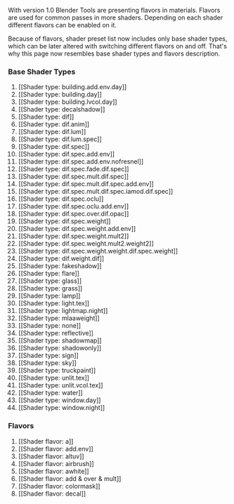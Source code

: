 With version 1.0 Blender Tools are presenting flavors in materials. Flavors are used for common passes in more shaders. Depending on each shader different flavors can be enabled on it.

Because of flavors, shader preset list now includes only base shader types, which can be later altered with switching different flavors on and off. That's why this page now resembles base shader types and flavors description.

### Base Shader Types

1. [[Shader type: building.add.env.day]]
2. [[Shader type: building.day]]
3. [[Shader type: building.lvcol.day]]
4. [[Shader type: decalshadow]]
5. [[Shader type: dif]]
6. [[Shader type: dif.anim]]
7. [[Shader type: dif.lum]]
8. [[Shader type: dif.lum.spec]]
9. [[Shader type: dif.spec]]
10. [[Shader type: dif.spec.add.env]]
11. [[Shader type: dif.spec.add.env.nofresnel]]
12. [[Shader type: dif.spec.fade.dif.spec]]
13. [[Shader type: dif.spec.mult.dif.spec]]
14. [[Shader type: dif.spec.mult.dif.spec.add.env]]
15. [[Shader type: dif.spec.mult.dif.spec.iamod.dif.spec]]
16. [[Shader type: dif.spec.oclu]]
17. [[Shader type: dif.spec.oclu.add.env]]
18. [[Shader type: dif.spec.over.dif.opac]]
19. [[Shader type: dif.spec.weight]]
20. [[Shader type: dif.spec.weight.add.env]]
21. [[Shader type: dif.spec.weight.mult2]]
22. [[Shader type: dif.spec.weight.mult2.weight2]]
23. [[Shader type: dif.spec.weight.weight.dif.spec.weight]]
24. [[Shader type: dif.weight.dif]]
25. [[Shader type: fakeshadow]]
26. [[Shader type: flare]]
27. [[Shader type: glass]]
28. [[Shader type: grass]]
29. [[Shader type: lamp]]
30. [[Shader type: light.tex]]
30. [[Shader type: lightmap.night]]
31. [[Shader type: mlaaweight]]
32. [[Shader type: none]]
33. [[Shader type: reflective]]
34. [[Shader type: shadowmap]]
35. [[Shader type: shadowonly]]
36. [[Shader type: sign]]
37. [[Shader type: sky]]
38. [[Shader type: truckpaint]]
39. [[Shader type: unlit.tex]]
40. [[Shader type: unlit.vcol.tex]]
41. [[Shader type: water]]
42. [[Shader type: window.day]]
43. [[Shader type: window.night]]

### Flavors

1. [[Shader flavor: a]]
2. [[Shader flavor: add.env]]
3. [[Shader flavor: altuv]]
4. [[Shader flavor: airbrush]]
5. [[Shader flavor: awhite]]
6. [[Shader flavor: add & over & mult]]
7. [[Shader flavor: colormask]]
8. [[Shader flavor: decal]]